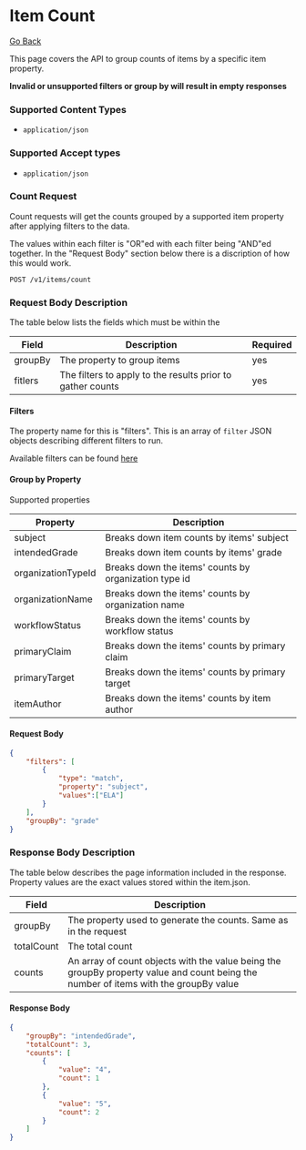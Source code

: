 # Item Count

[Go Back](Item_Search_Service_API.md)

This page covers the API to group counts of items by a specific item property.

**Invalid or unsupported filters or group by will result in empty responses**

### Supported Content Types

* `application/json`

### Supported Accept types

* `application/json`

### Count Request

Count requests will get the counts grouped by a supported item property after applying filters to the data.  

The values within each filter is "OR"ed with each filter being "AND"ed together.  In the "Request Body" section below there is a discription of how this would work.

`POST /v1/items/count`

### Request Body Description

The table below lists the fields which must be within the 

| Field | Description | Required | 
| -------- | ----------- | -------- |
| groupBy   | The property to group items | yes
| fitlers | The filters to apply to the results prior to gather counts| yes

#### Filters

The property name for this is "filters".  This is an array of `filter` JSON objects describing different filters to run.

Available filters can be found [here](Filters.md)

#### Group by Property

Supported properties

| Property | Description | 
| -------- | ----------- |
| subject | Breaks down item counts by items' subject |
| intendedGrade | Breaks down item counts by items' grade | 
| organizationTypeId | Breaks down the items' counts by organization type id |
| organizationName | Breaks down the items' counts by organization name |
| workflowStatus | Breaks down the items' counts by workflow status |
| primaryClaim | Breaks down the items' counts by primary claim |
| primaryTarget | Breaks down the items' counts by primary target |
| itemAuthor | Breaks down the items' counts by item author |

#### Request Body
```json
{
	"filters": [
		{
            "type": "match",
            "property": "subject",
            "values":["ELA"]
        }
	],
	"groupBy": "grade"
}
```

### Response Body Description

The table below describes the page information included in the response.  Property values are the exact values stored within the item.json.  

| Field | Description | 
| -------- | ----------- | 
| groupBy | The property used to generate the counts.  Same as in the request |
| totalCount | The total count |
| counts | An array of count objects with the value being the groupBy property value and count being the number of items with the groupBy value |

#### Response Body
```json
{
    "groupBy": "intendedGrade",
    "totalCount": 3,
    "counts": [
        {
            "value": "4",
            "count": 1
        },
        {
            "value": "5",
            "count": 2
        }
    ]
}
```



